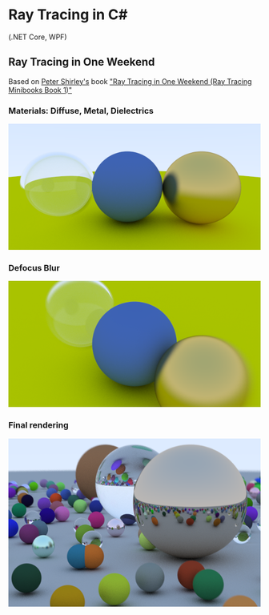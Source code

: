 # Ray Tracing in C#
(.NET Core, WPF)

## Ray Tracing in One Weekend

Based on [Peter Shirley's](https://research.nvidia.com/person/peter-shirley) book ["Ray Tracing in One Weekend (Ray Tracing Minibooks Book 1)"](https://www.goodreads.com/book/show/28794030-ray-tracing-in-one-weekend)

### Materials: Diffuse, Metal, Dielectrics

![materials](documentation/image/rt_1_in_one_week/3_materials.png)

### Defocus Blur

![defocus blur](documentation/image/rt_1_in_one_week/defocus_blur.png)

### Final rendering

![cover scene](documentation/image/rt_1_in_one_week/cover_scene.png)
